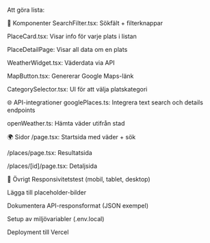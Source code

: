 Att göra lista:

🔧 Komponenter
SearchFilter.tsx: Sökfält + filterknappar

PlaceCard.tsx: Visar info för varje plats i listan

PlaceDetailPage: Visar all data om en plats

WeatherWidget.tsx: Väderdata via API

MapButton.tsx: Genererar Google Maps-länk

CategorySelector.tsx: UI för att välja platskategori

🌐 API-integrationer
googlePlaces.ts: Integrera text search och details endpoints

openWeather.ts: Hämta väder utifrån stad

🌍 Sidor
/page.tsx: Startsida med väder + sök

/places/page.tsx: Resultatsida

/places/[id]/page.tsx: Detaljsida

🧪 Övrigt
Responsivitetstest (mobil, tablet, desktop)

Lägga till placeholder-bilder

Dokumentera API-responsformat (JSON exempel)

Setup av miljövariabler (.env.local)

Deployment till Vercel
